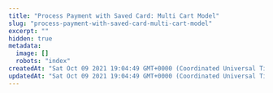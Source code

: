 ```yaml
---
title: "Process Payment with Saved Card: Multi Cart Model"
slug: "process-payment-with-saved-card-multi-cart-model"
excerpt: ""
hidden: true
metadata: 
  image: []
  robots: "index"
createdAt: "Sat Oct 09 2021 19:04:49 GMT+0000 (Coordinated Universal Time)"
updatedAt: "Sat Oct 09 2021 19:04:49 GMT+0000 (Coordinated Universal Time)"
---
```


